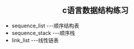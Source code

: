 ## <div align="center">c语言数据结构练习</div>
+ sequence_list   ---顺序结构表
+ sequence_stack  ---顺序栈
+ link_list ---线性链表
